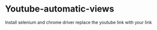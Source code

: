 # Youtube-automatic-views
Install selenium and chrome driver
replace the youtube link with your link
